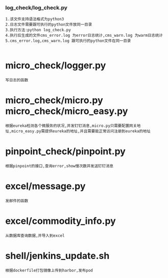 ### log_check/log_check.py
```
1.该文件支持语法格式为python3 
2.日志文件需要跟可执行的python文件放同一目录 
3.执行方法:python log_check.py 
4.执行后生成的文件cms_error.log 为error日志统计,cms_warn.log 为warm日志统计 
5.cms_error.log,cms_warn.log 跟可执行的python文件在同一目录
 
```
# micro_check/logger.py
```
写日志的函数

```
# micro_check/micro.py micro_check/micro_easy.py
```
根据eureka检测各个微服务的状况,并发钉钉消息,micro.py只需要配置网关地址,micro_easy.py需提供eureka的地址,并且需要能正常访问注册到eureka的地址

```

# pinpoint_check/pinpoint.py
```
根据pinpoint的接口,查询error,show慢次数并发送钉钉消息

```
# excel/message.py
```
发邮件的函数
```

# excel/commodity_info.py
```
从数据库查询数据,并导入到excel
```

# shell/jenkins_update.sh
```
根据dockerfile打包镜像上传到harbor,发布pod
```
